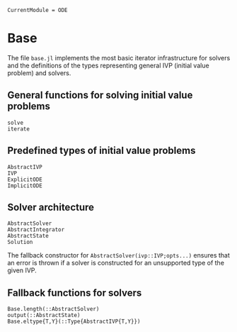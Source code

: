 ```@meta
CurrentModule = ODE
```

# Base

The file `base.jl` implements the most basic iterator infrastructure
for solvers and the definitions of the types representing general IVP
(initial value problem) and solvers.

## General functions for solving initial value problems

```@docs
solve
iterate
```

## Predefined types of initial value problems

```@docs
AbstractIVP
IVP
ExplicitODE
ImplicitODE
```

## Solver architecture

```@docs
AbstractSolver
AbstractIntegrator
AbstractState
Solution
```

The fallback constructor for `AbstractSolver(ivp::IVP;opts...)` ensures
that an error is thrown if a solver is constructed for an unsupported
type of the given IVP.

## Fallback functions for solvers

```@docs
Base.length(::AbstractSolver)
output(::AbstractState)
Base.eltype{T,Y}(::Type{AbstractIVP{T,Y}})
```
